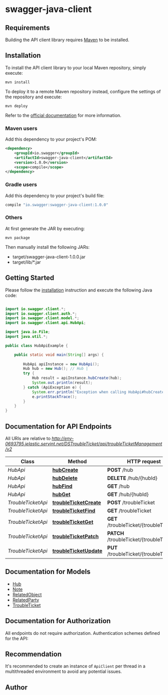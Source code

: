 # swagger-java-client

## Requirements

Building the API client library requires [Maven](https://maven.apache.org/) to be installed.

## Installation

To install the API client library to your local Maven repository, simply execute:

```shell
mvn install
```

To deploy it to a remote Maven repository instead, configure the settings of the repository and execute:

```shell
mvn deploy
```

Refer to the [official documentation](https://maven.apache.org/plugins/maven-deploy-plugin/usage.html) for more information.

### Maven users

Add this dependency to your project's POM:

```xml
<dependency>
    <groupId>io.swagger</groupId>
    <artifactId>swagger-java-client</artifactId>
    <version>1.0.0</version>
    <scope>compile</scope>
</dependency>
```

### Gradle users

Add this dependency to your project's build file:

```groovy
compile "io.swagger:swagger-java-client:1.0.0"
```

### Others

At first generate the JAR by executing:

    mvn package

Then manually install the following JARs:

* target/swagger-java-client-1.0.0.jar
* target/lib/*.jar

## Getting Started

Please follow the [installation](#installation) instruction and execute the following Java code:

```java

import io.swagger.client.*;
import io.swagger.client.auth.*;
import io.swagger.client.model.*;
import io.swagger.client.api.HubApi;

import java.io.File;
import java.util.*;

public class HubApiExample {

    public static void main(String[] args) {
        
        HubApi apiInstance = new HubApi();
        Hub hub = new Hub(); // Hub | 
        try {
            Hub result = apiInstance.hubCreate(hub);
            System.out.println(result);
        } catch (ApiException e) {
            System.err.println("Exception when calling HubApi#hubCreate");
            e.printStackTrace();
        }
    }
}

```

## Documentation for API Endpoints

All URIs are relative to *http://env-0693795.jelastic.servint.net/DSTroubleTicket/api/troubleTicketManagement/v2*

Class | Method | HTTP request | Description
------------ | ------------- | ------------- | -------------
*HubApi* | [**hubCreate**](docs/HubApi.md#hubCreate) | **POST** /hub | hubCreate
*HubApi* | [**hubDelete**](docs/HubApi.md#hubDelete) | **DELETE** /hub/{hubId} | hubDelete
*HubApi* | [**hubFind**](docs/HubApi.md#hubFind) | **GET** /hub | hubFind
*HubApi* | [**hubGet**](docs/HubApi.md#hubGet) | **GET** /hub/{hubId} | hubGet
*TroubleTicketApi* | [**troubleTicketCreate**](docs/TroubleTicketApi.md#troubleTicketCreate) | **POST** /troubleTicket | troubleTicketCreate
*TroubleTicketApi* | [**troubleTicketFind**](docs/TroubleTicketApi.md#troubleTicketFind) | **GET** /troubleTicket | troubleTicketFind
*TroubleTicketApi* | [**troubleTicketGet**](docs/TroubleTicketApi.md#troubleTicketGet) | **GET** /troubleTicket/{troubleTicketId} | troubleTicketGet
*TroubleTicketApi* | [**troubleTicketPatch**](docs/TroubleTicketApi.md#troubleTicketPatch) | **PATCH** /troubleTicket/{troubleTicketId} | troubleTicketPatch
*TroubleTicketApi* | [**troubleTicketUpdate**](docs/TroubleTicketApi.md#troubleTicketUpdate) | **PUT** /troubleTicket/{troubleTicketId} | troubleTicketUpdate


## Documentation for Models

 - [Hub](docs/Hub.md)
 - [Note](docs/Note.md)
 - [RelatedObject](docs/RelatedObject.md)
 - [RelatedParty](docs/RelatedParty.md)
 - [TroubleTicket](docs/TroubleTicket.md)


## Documentation for Authorization

All endpoints do not require authorization.
Authentication schemes defined for the API:

## Recommendation

It's recommended to create an instance of `ApiClient` per thread in a multithreaded environment to avoid any potential issues.

## Author




